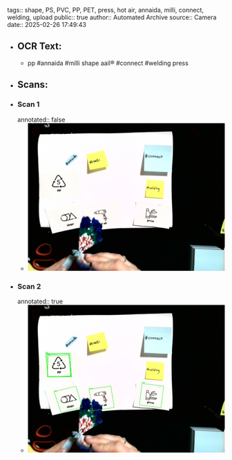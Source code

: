 tags:: shape, PS, PVC, PP, PET, press, hot air, annaida, milli, connect, welding, upload
public:: true
author:: Automated Archive
source:: Camera
date:: 2025-02-26 17:49:43

- ## OCR Text:
	- pp
	  #annaida
	  #milli
	  shape
	  aail®
	  #connect
	  #welding
	  press
- ## Scans:
- ### Scan 1
  annotated:: false
	- ![./assets/scans/2025-02-26T17-49-43-0334.jpg](./assets/scans/2025-02-26T17-49-43-0334.jpg)
- ### Scan 2
  annotated:: true
	- ![./assets/scans/2025-02-26T17-49-43-0584.jpg](./assets/scans/2025-02-26T17-49-43-0584.jpg)